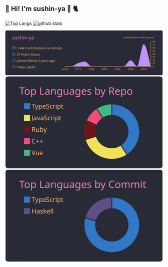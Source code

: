 ## 👋 Hi! I'm sushin-ya :sushi: :cat2:

<p align="left">
  <img alt="Top Langs" height="150px" src="https://github-readme-stats.vercel.app/api/top-langs/?username=sushin-ya&layout=compact&count_private=true&show_icons=true&show_icons=true&theme=dracula" />
  <img alt="github stats" height="150px" src="https://github-readme-stats.vercel.app/api?username=sushin-ya&count_private=true&show_icons=true&show_icons=true&theme=dracula" />
</p>

[![](https://raw.githubusercontent.com/sushin-ya/sushin-ya/master/profile-summary-card-output/dracula/0-profile-details.svg)](https://github.com/vn7n24fzkq/github-profile-summary-cards)
[![](https://raw.githubusercontent.com/sushin-ya/sushin-ya/master/profile-summary-card-output/dracula/1-repos-per-language.svg)](https://github.com/vn7n24fzkq/github-profile-summary-cards)
[![](https://raw.githubusercontent.com/sushin-ya/sushin-ya/master/profile-summary-card-output/dracula/2-most-commit-language.svg)](https://github.com/vn7n24fzkq/github-profile-summary-cards)
